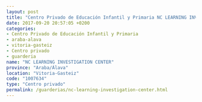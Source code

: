 ```yaml
---
layout: post
title: "Centro Privado de Educación Infantil y Primaria NC LEARNING INVESTIGATION CENTER"
date: 2017-09-20 20:57:05 +0200
categories:
- Centro Privado de Educación Infantil y Primaria
- araba-alava
- vitoria-gasteiz
- Centro privado
- guarderia
name: "NC LEARNING INVESTIGATION CENTER"
province: "Araba/Álava"
location: "Vitoria-Gasteiz"
code: "1007634"
type: "Centro privado"
permalink: /guarderias/nc-learning-investigation-center.html
---
```

